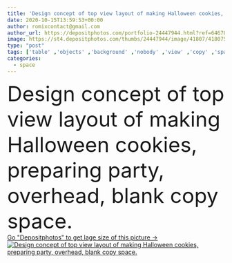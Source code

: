 ```yaml
---
title: 'Design concept of top view layout of making Halloween cookies, preparing party, overhead, blank copy space.'
date: 2020-10-15T13:59:53+00:00
author: romixcontact@gmail.com
author_url: https://depositphotos.com/portfolio-24447944.html?ref=64678756
image: https://st4.depositphotos.com/thumbs/24447944/image/41807/418075944/api_thumb_450.jpg?forcejpeg=true
type: "post"
tags: ['table' ,'objects' ,'background' ,'nobody' ,'view' ,'copy' ,'space' ,'happy' ,'equipment' ,'party' ,'food' ,'cooking' ,'preparation' ,'baking' ,'recipe' ,'black' ,'border' ,'frame' ,'basket' ,'elements' ,'concept' ,'lay' ,'blank' ,'egg' ,'flat' ,'tool' ,'wheat' ,'pin' ,'top' ,'layout' ,'ingredients' ,'flour' ,'halloween' ,'utensils' ,'cutter' ,'biscuit' ,'making' ,'workbench' ,'above' ,'cookies' ,'butter' ,'cookbook' ,'rolling' ,'tabletop' ,'overhead' ,'mold' ,'whisk' ,'beater' ,'topview' ,'flatlay' ]
categories: 
  - space
---
```

<div aling="center">
            <font size="60"> Design concept of top view layout of making Halloween cookies, preparing party, overhead, blank copy space.</font>   
</div>
<div>
    <a href='https://st4.depositphotos.com/thumbs/24447944/image/41807/418075944/api_thumb_450.jpg?forcejpeg=true?ref=64678756' target=_blank > Go "Depositphotos" to get lage size of this picture ->
        <img href='https://st4.depositphotos.com/thumbs/24447944/image/41807/418075944/api_thumb_450.jpg?forcejpeg=true?ref=64678756' src='https://st4.depositphotos.com/24447944/41807/i/950/depositphotos_418075944-stock-photo-design-concept-top-view-layout.jpg?forcejpeg=true' alt='Design concept of top view layout of making Halloween cookies, preparing party, overhead, blank copy space.' >
    </a>
</div>
